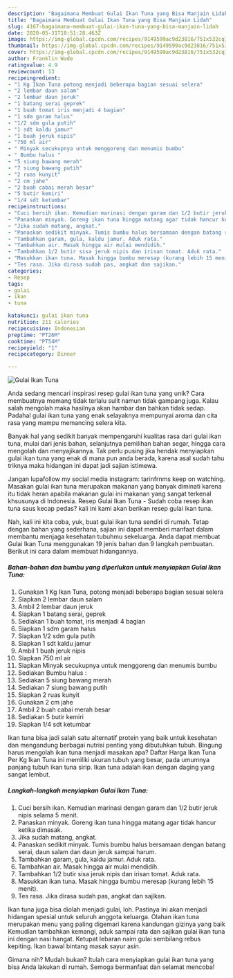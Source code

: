 ```yaml
---
description: "Bagaimana Membuat Gulai Ikan Tuna yang Bisa Manjain Lidah"
title: "Bagaimana Membuat Gulai Ikan Tuna yang Bisa Manjain Lidah"
slug: 4167-bagaimana-membuat-gulai-ikan-tuna-yang-bisa-manjain-lidah
date: 2020-05-31T18:51:28.463Z
image: https://img-global.cpcdn.com/recipes/9149599ac9d23816/751x532cq70/gulai-ikan-tuna-foto-resep-utama.jpg
thumbnail: https://img-global.cpcdn.com/recipes/9149599ac9d23816/751x532cq70/gulai-ikan-tuna-foto-resep-utama.jpg
cover: https://img-global.cpcdn.com/recipes/9149599ac9d23816/751x532cq70/gulai-ikan-tuna-foto-resep-utama.jpg
author: Franklin Wade
ratingvalue: 4.9
reviewcount: 13
recipeingredient:
- "1 Kg Ikan Tuna potong menjadi beberapa bagian sesuai selera"
- "2 lembar daun salam"
- "2 lembar daun jeruk"
- "1 batang serai geprek"
- "1 buah tomat iris menjadi 4 bagian"
- "1 sdm garam halus"
- "1/2 sdm gula putih"
- "1 sdt kaldu jamur"
- "1 buah jeruk nipis"
- "750 ml air"
- " Minyak secukupnya untuk menggoreng dan menumis bumbu"
- " Bumbu halus "
- "5 siung bawang merah"
- "7 siung bawang putih"
- "2 ruas kunyit"
- "2 cm jahe"
- "2 buah cabai merah besar"
- "5 butir kemiri"
- "1/4 sdt ketumbar"
recipeinstructions:
- "Cuci bersih ikan. Kemudian marinasi dengan garam dan 1/2 butir jeruk nipis selama 5 menit."
- "Panaskan minyak. Goreng ikan tuna hingga matang agar tidak hancur ketika dimasak."
- "Jika sudah matang, angkat."
- "Panaskan sedikit minyak. Tumis bumbu halus bersamaan dengan batang serai, daun salam dan daun jeruk sampai harum."
- "Tambahkan garam, gula, kaldu jamur. Aduk rata."
- "Tambahkan air. Masak hingga air mulai mendidih."
- "Tambahkan 1/2 butir sisa jeruk nipis dan irisan tomat. Aduk rata."
- "Masukkan ikan tuna. Masak hingga bumbu meresap (kurang lebih 15 menit)."
- "Tes rasa. Jika dirasa sudah pas, angkat dan sajikan."
categories:
- Resep
tags:
- gulai
- ikan
- tuna

katakunci: gulai ikan tuna 
nutrition: 211 calories
recipecuisine: Indonesian
preptime: "PT26M"
cooktime: "PT54M"
recipeyield: "1"
recipecategory: Dinner

---
```



![Gulai Ikan Tuna](https://img-global.cpcdn.com/recipes/9149599ac9d23816/751x532cq70/gulai-ikan-tuna-foto-resep-utama.jpg)

Anda sedang mencari inspirasi resep gulai ikan tuna yang unik? Cara membuatnya memang tidak terlalu sulit namun tidak gampang juga. Kalau salah mengolah maka hasilnya akan hambar dan bahkan tidak sedap. Padahal gulai ikan tuna yang enak selayaknya mempunyai aroma dan cita rasa yang mampu memancing selera kita.

Banyak hal yang sedikit banyak mempengaruhi kualitas rasa dari gulai ikan tuna, mulai dari jenis bahan, selanjutnya pemilihan bahan segar, hingga cara mengolah dan menyajikannya. Tak perlu pusing jika hendak menyiapkan gulai ikan tuna yang enak di mana pun anda berada, karena asal sudah tahu triknya maka hidangan ini dapat jadi sajian istimewa.

Jangan lupafollow my social media instagram: tarinfrnms keep on watching. Masakan gulai ikan tuna merupakan makanan yang banyak diminati karena itu tidak heran apabila makanan gulai ini makanan yang sangat terkenal khsusunya di Indonesia. Resep Gulai Ikan Tuna - Sudah coba resep ikan tuna saus kecap pedas? kali ini kami akan berikan resep gulai ikan tuna.


Nah, kali ini kita coba, yuk, buat gulai ikan tuna sendiri di rumah. Tetap dengan bahan yang sederhana, sajian ini dapat memberi manfaat dalam membantu menjaga kesehatan tubuhmu sekeluarga. Anda dapat membuat Gulai Ikan Tuna menggunakan 19 jenis bahan dan 9 langkah pembuatan. Berikut ini cara dalam membuat hidangannya.

<!--inarticleads1-->

##### Bahan-bahan dan bumbu yang diperlukan untuk menyiapkan Gulai Ikan Tuna:

1. Gunakan 1 Kg Ikan Tuna, potong menjadi beberapa bagian sesuai selera
1. Siapkan 2 lembar daun salam
1. Ambil 2 lembar daun jeruk
1. Siapkan 1 batang serai, geprek
1. Sediakan 1 buah tomat, iris menjadi 4 bagian
1. Siapkan 1 sdm garam halus
1. Siapkan 1/2 sdm gula putih
1. Siapkan 1 sdt kaldu jamur
1. Ambil 1 buah jeruk nipis
1. Siapkan 750 ml air
1. Siapkan  Minyak secukupnya untuk menggoreng dan menumis bumbu
1. Sediakan  Bumbu halus :
1. Sediakan 5 siung bawang merah
1. Sediakan 7 siung bawang putih
1. Siapkan 2 ruas kunyit
1. Gunakan 2 cm jahe
1. Ambil 2 buah cabai merah besar
1. Sediakan 5 butir kemiri
1. Siapkan 1/4 sdt ketumbar


Ikan tuna bisa jadi salah satu alternatif protein yang baik untuk kesehatan dan mengandung berbagai nutrisi penting yang dibutuhkan tubuh. Bingung harus mengolah ikan tuna menjadi masakan apa? Daftar Harga Ikan Tuna Per Kg Ikan Tuna ini memiliki ukuran tubuh yang besar, pada umumnya panjang tubuh ikan tuna sirip. Ikan tuna adalah ikan dengan daging yang sangat lembut. 

<!--inarticleads2-->

##### Langkah-langkah menyiapkan Gulai Ikan Tuna:

1. Cuci bersih ikan. Kemudian marinasi dengan garam dan 1/2 butir jeruk nipis selama 5 menit.
1. Panaskan minyak. Goreng ikan tuna hingga matang agar tidak hancur ketika dimasak.
1. Jika sudah matang, angkat.
1. Panaskan sedikit minyak. Tumis bumbu halus bersamaan dengan batang serai, daun salam dan daun jeruk sampai harum.
1. Tambahkan garam, gula, kaldu jamur. Aduk rata.
1. Tambahkan air. Masak hingga air mulai mendidih.
1. Tambahkan 1/2 butir sisa jeruk nipis dan irisan tomat. Aduk rata.
1. Masukkan ikan tuna. Masak hingga bumbu meresap (kurang lebih 15 menit).
1. Tes rasa. Jika dirasa sudah pas, angkat dan sajikan.


Ikan tuna juga bisa diolah menjadi gulai, loh. Pastinya ini akan menjadi hidangan spesial untuk seluruh anggota keluarga. Olahan ikan tuna merupakan menu yang paling digemari karena kandungan gizinya yang baik Kemudian tambahkan kemangi, aduk sampai rata dan sajikan gulai ikan tuna ini dengan nasi hangat. Ketupat lebaran naim gulai sembilang rebus kepiting. Ikan bawal bintang masak sayur asin. 

Gimana nih? Mudah bukan? Itulah cara menyiapkan gulai ikan tuna yang bisa Anda lakukan di rumah. Semoga bermanfaat dan selamat mencoba!
